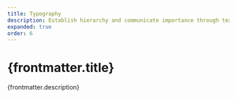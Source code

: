```yaml
---
title: Typography
description: Establish hierarchy and communicate importance through text presentation.
expanded: true
order: 6
---
```


# {frontmatter.title}

<Lede>{frontmatter.description}</Lede>

<Examples />

<Props componentName={frontmatter.title} />
